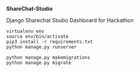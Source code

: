 **ShareChat-Studio**

Django Sharechat Studio Dashboard for Hackathon

```shell
virtualenv env
source env/bin/activate
pip3 install -r requirements.txt
python manage.py runserver
```

```shell
python manage.py makemigrations
python manage.py migrate
```
